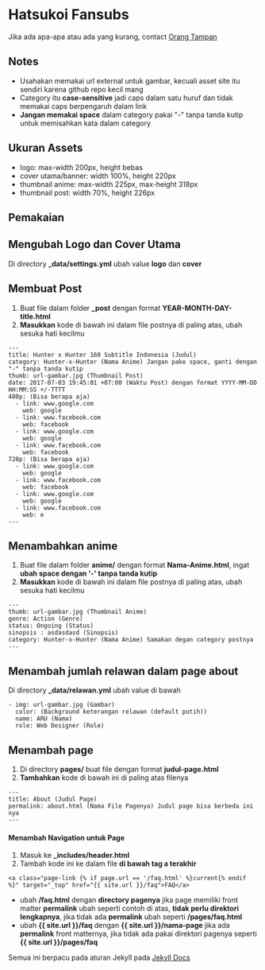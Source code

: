 # Hatsukoi Fansubs
Jika ada apa-apa atau ada yang kurang, contact [Orang Tampan](https://www.facebook.com/MuhammadFaisal21)

## Notes
- Usahakan memakai url external untuk gambar, kecuali asset site itu sendiri karena github repo kecil mang
- Category itu **case-sensitive** jadi caps dalam satu huruf dan tidak memakai caps berpengaruh dalam link
- **Jangan memakai space** dalam category pakai "-" tanpa tanda kutip untuk memisahkan kata dalam category

## Ukuran Assets
- logo: max-width 200px, height bebas
- cover utama/banner: width 100%, height 220px
- thumbnail anime: max-width 225px, max-height 318px
- thumbnail post: width 70%, height 226px

## Pemakaian

## Mengubah Logo dan Cover Utama

Di directory **_data/settings.yml** ubah value **logo** dan **cover**

## Membuat Post

1. Buat file dalam  folder **_post** dengan format **YEAR-MONTH-DAY-title.html**
2. **Masukkan** kode di bawah ini dalam file postnya di paling atas, ubah sesuka hati kecilmu
```shell
---
title: Hunter x Hunter 160 Subtitle Indonesia (Judul)
category: Hunter-x-Hunter (Nama Anime) Jangan pake space, ganti dengan "-" tanpa tanda kutip
thumb: url-gambar.jpg (Thumbnail Post)
date: 2017-07-03 19:45:01 +07:00 (Waktu Post) dengan format YYYY-MM-DD HH:MM:SS +/-TTTT
480p: (Bisa berapa aja)
  - link: www.google.com
    web: google
  - link: www.facebook.com
    web: facebook
  - link: www.google.com
    web: google
  - link: www.facebook.com
    web: facebook
720p: (Bisa berapa aja)
  - link: www.google.com
    web: google
  - link: www.facebook.com
    web: facebook
  - link: www.google.com
    web: google
  - link: www.facebook.com
    web: e
---
```

## Menambahkan anime

1. Buat file dalam  folder **anime/** dengan format **Nama-Anime.html**, ingat **ubah space dengan '-' tanpa tanda kutip**
2. **Masukkan** kode di bawah ini dalam file postnya di paling atas, ubah sesuka hati kecilmu
```shell
---
thumb: url-gambar.jpg (Thumbnail Anime)
genre: Action (Genre)
status: Ongoing (Status)
sinopsis : asdasdasd (Sinopsis)
category: Hunter-x-Hunter (Nama Anime) Samakan degan category postnya
---
```

## Menambah jumlah relawan dalam page about

Di directory **_data/relawan.yml** ubah value di bawah
```shell
- img: url-gambar.jpg (Gambar)
  color: (Background keterangan relawan (default putih))
  name: ARU (Nama)
  role: Web Designer (Role)
```

## Menambah page

1. Di directory **pages/** buat file dengan format **judul-page.html**
2. **Tambahkan** kode di bawah ini di paling atas filenya
```shell
---
title: About (Judul Page)
permalink: about.html (Nama File Pagenya) Judul page bisa berbeda ini nya
---
```

#### Menambah Navigation untuk Page

1. Masuk ke **_includes/header.html**
2. Tambah kode ini ke dalam file **di bawah tag a terakhir**
```shell
<a class="page-link {% if page.url == '/faq.html' %}current{% endif %}" target="_top" href="{{ site.url }}/faq">FAQ</a>
```
- ubah **/faq.html** dengan **directory pagenya** jika page memiliki front matter **permalink** ubah seperti contoh di atas, **tidak perlu direktori lengkapnya**, jika tidak ada **permalink** ubah seperti **/pages/faq.html**
- ubah **{{ site.url }}/faq** dengan **{{ site.url }}/nama-page** jika ada **permalink** front matternya, jika tidak ada pakai direktori pagenya seperti **{{ site.url }}/pages/faq**

Semua ini berpacu pada aturan Jekyll pada [Jekyll Docs](http://jekyllrb.com/docs/)
